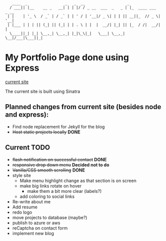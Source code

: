        ____  _                 _   _  __                   _                    
      / ___|| |__    __ _   __| | | |/ / _ __  ___  _   _ | |_  ____ ___  _ __  
     | |    | '_ \  / _` | / _` | | ' / | '__|/ _ \| | | || __||_  // _ \| '__| 
     | |___ | | | || (_| || (_| | | . \ | |  |  __/| |_| || |_  / /|  __/| |    
      \____||_| |_| \__,_| \__,_| |_|\_\|_|   \___| \__,_| \__|/___|\___||_|
      
# My Portfolio Page done using Express

[current site](http://www.chadkreutzer.com)

The current site is built using Sinatra

## Planned changes from current site (besides node and express):

* Find node replacement for Jekyll for the blog
* ~~Host static projects locally~~ **DONE**

## Current TODO

* ~~flash notification on successful contact~~ **DONE**
* ~~responsive drop down menu~~ **Decided not to do**
* ~~Vanilla/CSS smooth scrolling~~ **DONE**
* style site
    * Make menu highlight change as that section is on screen
    * make big links rotate on hover
        * make them a bit more clear (labels?)
    * add coloring to social links
* Re-write about me
* Add resume
* redo logo
* move projects to database (maybe?)
* publish to azure or aws
* reCaptcha on contact form
* implement new blog